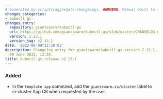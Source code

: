 ```yaml
---
# Generated by scripts/aggregate-changelogs. WARNING: Manual edits to this files will be overwritten.
changes_categories:
- kubectl gs
changes_entry:
  repository: giantswarm/kubectl-gs
  url: https://github.com/giantswarm/kubectl-gs/blob/master/CHANGELOG.md#2131---2022-06-09
  version: 2.13.1
  version_tag: v2.13.1
date: '2022-06-09T12:28:02'
description: Changelog entry for giantswarm/kubectl-gs version 2.13.1, published on
  09 June 2022, 12:28.
title: kubectl-gs release v2.13.1
---
```


### Added
- In the `template app` command, add the `giantswarm.io/cluster` label to in-cluster App CR when requested by the user.
